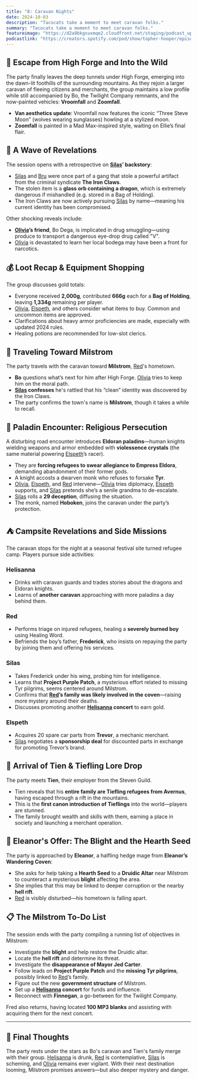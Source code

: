 ```yaml
---
title: "8: Caravan Nights"
date: 2024-10-03
description: "Tacocats take a moment to meet caravan folks."
summary: "Tacocats take a moment to meet caravan folks."
featureimage: "https://d2a9bkgsuxmqe2.cloudfront.net/staging/podcast_uploaded_episode400/41448639/41448639-1727985336183-69d761febf22c.jpg"
podcastlink: "https://creators.spotify.com/pod/show/topher-hooper/episodes/C4-E8-Caravan-Nights-e2p6t38"
---
```

## 🚚 Escape from High Forge and Into the Wild

The party finally leaves the deep tunnels under High Forge, emerging into the dawn-lit foothills of the surrounding mountains. As they rejoin a larger caravan of fleeing citizens and merchants, the group maintains a low profile while still accompanied by Bo, the Twilight Company remnants, and the now-painted vehicles: **Vroomfall** and **Zoomfall**.

- **Van aesthetics update**: Vroomfall now features the iconic “Three Steve Moon” (wolves wearing sunglasses) howling at a stylized moon.
- **Zoomfall** is painted in a Mad Max–inspired style, waiting on Ellie’s final flair.

## 🧪 A Wave of Revelations

The session opens with a retrospective on **[Silas](/player-characters/silas)’ backstory**:
- [Silas](/player-characters/silas) and [Bru](/player-characters/bru) were once part of a gang that stole a powerful artifact from the criminal syndicate **The Iron Claws**.
- The stolen item is a **glass orb containing a dragon**, which is extremely dangerous if mishandled (e.g. stored in a Bag of Holding).
- The Iron Claws are now actively pursuing [Silas](/player-characters/silas) by name—meaning his current identity has been compromised.

Other shocking reveals include:
- **[Olivia](/player-characters/olivia)’s friend**, Bo Dega, is implicated in drug smuggling—using produce to transport a dangerous eye-drop drug called "V".
- [Olivia](/player-characters/olivia) is devastated to learn her local bodega may have been a front for narcotics.

## 💰 Loot Recap & Equipment Shopping

The group discusses gold totals:
- Everyone received **2,000g**, contributed **666g** each for a **Bag of Holding**, leaving **1,334g** remaining per player.
- [Olivia](/player-characters/olivia), [Elspeth](/player-characters/elspeth), and others consider what items to buy. Common and uncommon items are approved.
- Clarifications about heavy armor proficiencies are made, especially with updated 2024 rules.
- Healing potions are recommended for low-slot clerics.

## 🌄 Traveling Toward Milstrom

The party travels with the caravan toward **Milstrom**, [Red](/player-characters/red)'s hometown.

- **Bo** questions what’s next for him after High Forge. [Olivia](/player-characters/olivia) tries to keep him on the moral path.
- **[Silas](/player-characters/silas) confesses** he's rattled that his “clean” identity was discovered by the Iron Claws.
- The party confirms the town's name is **Milstrom**, though it takes a while to recall.

## 🛑 Paladin Encounter: Religious Persecution

A disturbing road encounter introduces **Eldoran paladins**—human knights wielding weapons and armor embedded with **violessence crystals** (the same material powering [Elspeth](/player-characters/elspeth)’s racer).

- They are **forcing refugees to swear allegiance to Empress Eldora**, demanding abandonment of their former gods.
- A knight accosts a dwarven monk who refuses to forsake **Tyr**.
- [Olivia](/player-characters/olivia), [Elspeth](/player-characters/elspeth), and [Red](/player-characters/red) intervene—[Olivia](/player-characters/olivia) tries diplomacy, [Elspeth](/player-characters/elspeth) supports, and [Silas](/player-characters/silas) pretends she’s a senile grandma to de-escalate.
- [Silas](/player-characters/silas) rolls a **29 deception**, diffusing the situation.
- The monk, named **Hoboken**, joins the caravan under the party’s protection.

## ⛺ Campsite Revelations and Side Missions

The caravan stops for the night at a seasonal festival site turned refugee camp. Players pursue side activities:

### Helisanna
- Drinks with caravan guards and trades stories about the dragons and Eldoran knights.
- Learns of **another caravan** approaching with more paladins a day behind them.

### Red
- Performs triage on injured refugees, healing a **severely burned boy** using Healing Word.
- Befriends the boy’s father, **Frederick**, who insists on repaying the party by joining them and offering his services.

### Silas
- Takes Frederick under his wing, probing him for intelligence.
- Learns that **Project Purple Patch**, a mysterious effort related to missing Tyr pilgrims, seems centered around Milstrom.
- Confirms that **[Red](/player-characters/red)’s family was likely involved in the coven**—raising more mystery around their deaths.
- Discusses promoting another **[Helisanna](/player-characters/helisanna) concert** to earn gold.

### Elspeth
- Acquires 20 spare car parts from **Trevor**, a mechanic merchant.
- [Silas](/player-characters/silas) negotiates a **sponsorship deal** for discounted parts in exchange for promoting Trevor’s brand.

## 🧭 Arrival of Tien & Tiefling Lore Drop

The party meets **Tien**, their employer from the Steven Guild.

- Tien reveals that his **entire family are Tiefling refugees from Avernus**, having escaped through a rift in the mountains.
- This is the **first canon introduction of Tieflings** into the world—players are stunned.
- The family brought wealth and skills with them, earning a place in society and launching a merchant operation.

## 📜 Eleanor's Offer: The Blight and the Hearth Seed

The party is approached by **Eleanor**, a halfling hedge mage from **Eleanor’s Wandering Coven**:
- She asks for help taking a **Hearth Seed** to a **Druidic Altar** near Milstrom to counteract a mysterious **blight** affecting the area.
- She implies that this may be linked to deeper corruption or the nearby **hell rift**.
- [Red](/player-characters/red) is visibly disturbed—his hometown is falling apart.

## 📋 The Milstrom To-Do List

The session ends with the party compiling a running list of objectives in Milstrom:
- Investigate the **blight** and help restore the Druidic altar.
- Locate the **hell rift** and determine its threat.
- Investigate the **disappearance of Mayor Jed Carter**.
- Follow leads on **Project Purple Patch** and the **missing Tyr pilgrims**, possibly linked to [Red](/player-characters/red)’s family.
- Figure out the new **government structure** of Milstrom.
- Set up a **[Helisanna](/player-characters/helisanna) concert** for funds and influence.
- Reconnect with **Finnegan**, a go-between for the Twilight Company.

Fred also returns, having located **100 MP3 blanks** and assisting with acquiring them for the next concert.

---

## 🌙 Final Thoughts

The party rests under the stars as Bo's caravan and Tien's family merge with their group. [Helisanna](/player-characters/helisanna) is drunk, [Red](/player-characters/red) is contemplative, [Silas](/player-characters/silas) is scheming, and [Olivia](/player-characters/olivia) remains ever vigilant. With their next destination looming, Milstrom promises answers—but also deeper mystery and danger.